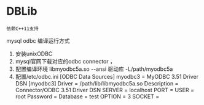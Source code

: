 # DBLib
	依赖C++11支持

mysql  odbc 编译运行方式
   1. 安装unixODBC    
   2. mysql官网下载对应的odbc connector ，
   3. 配置编译环境  libmyodbc5a.so  --ansi 驱动库
       -L/path/myodbc5a
   4. 配置/etc/odbc.ini
	[ODBC Data Sources]
		myodbc3     = MyODBC 3.51 Driver DSN
	[myodbc3]
		Driver       = /path/lib/libmyodbc5a.so
		Description  = Connector/ODBC 3.51 Driver DSN
		SERVER       = localhost
		PORT         =
		USER         = root
		Password     =
		Database     = test
		OPTION       = 3
		SOCKET       =	

		
		      
   